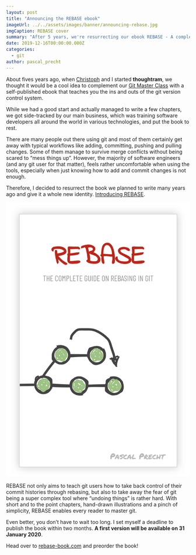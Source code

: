```yaml
---
layout: post
title: "Announcing the REBASE ebook"
imageUrl: ../../assets/images/banner/announcing-rebase.jpg
imgCaption: REBASE cover
summary: "After 5 years, we're resurrecting our ebook REBASE - A complete guide on rebasing in Git!"
date: 2019-12-16T00:00:00.000Z
categories:
  - git
author: pascal_precht
---
```


About fives years ago, when [Christoph](https://twitter.com/cburgdorf) and I started **thoughtram**, we thought it would be a cool idea to complement our [Git Master Class](https://thoughtram.io/git-master-class) with a self-published ebook that teaches you the ins and outs of the git version control system.

While we had a good start and actually managed to write a few chapters, we got side-tracked by our main business, which was training software developers all around the world in various technologies, and put the book to rest.

There are many people out there using git and most of them certainly get away with typical workflows like adding, committing, pushing and pulling changes. Some of them manage to survive merge conflicts without being scared to “mess things up”. However, the majority of software engineers (and any git user for that matter), feels rather uncomfortable when using the tools, especially when just knowing how to add and commit changes is not enough.

Therefore, I decided to resurrect the book we planned to write many years ago and give it a whole new identity. [Introducing REBASE](https://rebase-book.com).

[![](./rebase-cover.png)](https://rebase-book.com)

REBASE not only aims to teach git users how to take back control of their commit histories through rebasing, but also to take away the fear of git being a super complex tool where “undoing things” is rather hard. With short and to the point chapters, hand-drawn illustrations and a pinch of simplicity, REBASE enables every reader to master git.

Even better, you don’t have to wait too long. I set myself a deadline to publish the book within two months. **A first version will be available on 31 January 2020**.

Head over to [rebase-book.com](https://rebase-book.com) and preorder the book!
